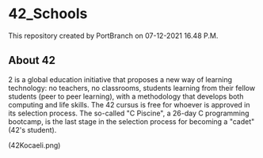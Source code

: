 # 42_Schools
This repository created by PortBranch on 07-12-2021 16.48 P.M.

## About 42

2 is a global education initiative that proposes a new way of learning technology: no teachers,
no classrooms, students learning from their fellow students (peer to peer learning), with a
methodology that develops both computing and life skills. The 42 cursus is free for whoever is
approved in its selection process. The so-called "C Piscine", a 26-day C programming bootcamp,
is the last stage in the selection process for becoming a "cadet" (42's student).

(42Kocaeli.png)
